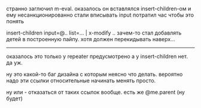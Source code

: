 странно заглючил m-eval. оказалось он вставлялся insert-children-ом и ему несанкционированно стали вписывать input
потратил час чтобы это понять

insert-children input=@.. list=... | x-modify ..
 зачем-то стал добавлять детей в построенную пайпу. хотя должен перекидывать наверх...
 
---
оказалось это только у repeater предусмотрено а у insert-children нет. да уж.

ну это какой-то баг дизайна с которым неясно что делать. вероятно надо эти ссылки относительные
начинать менять просто.

ну или - отказаться от таких ссылок вообще. есть же @me.parent (ну будет)